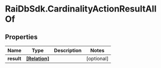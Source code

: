 # RaiDbSdk.CardinalityActionResultAllOf

## Properties

Name | Type | Description | Notes
------------ | ------------- | ------------- | -------------
**result** | [**[Relation]**](Relation.md) |  | [optional] 


